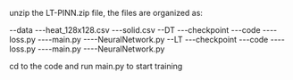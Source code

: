 unzip the LT-PINN.zip file, the files are organized as:

--data
---heat_128x128.csv
---solid.csv
--DT
---checkpoint
---code
----loss.py
----main.py
----NeuralNetwork.py
--LT
---checkpoint
---code
----loss.py
----main.py
----NeuralNetwork.py

cd to the code and run main.py to start training
